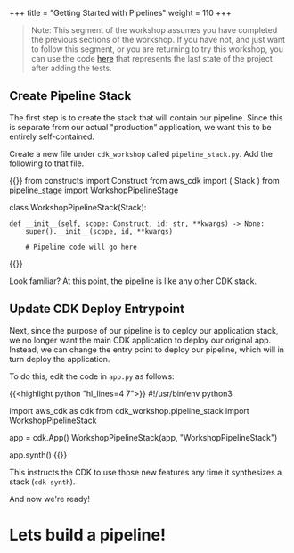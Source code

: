 +++
title = "Getting Started with Pipelines"
weight = 110
+++

> Note: This segment of the workshop assumes you have completed the previous sections of the workshop. If you have not, and just want to follow this segment, or you are returning to try this workshop, you can use the code [here](https://github.com/aws-samples/aws-cdk-intro-workshop/tree/master/code/python/main-workshop) that represents the last state of the project after adding the tests.

## Create Pipeline Stack
The first step is to create the stack that will contain our pipeline.
Since this is separate from our actual "production" application, we want this to be entirely self-contained.

Create a new file under `cdk_workshop` called `pipeline_stack.py`. Add the following to that file.

{{<highlight python>}}
from constructs import Construct
from aws_cdk import (
    Stack
)
from pipeline_stage import WorkshopPipelineStage

class WorkshopPipelineStack(Stack):

    def __init__(self, scope: Construct, id: str, **kwargs) -> None:
        super().__init__(scope, id, **kwargs)

        # Pipeline code will go here
{{</highlight>}}

Look familiar? At this point, the pipeline is like any other CDK stack.

## Update CDK Deploy Entrypoint
Next, since the purpose of our pipeline is to deploy our application stack, we no longer want the main CDK application to deploy our original app. Instead, we can change the entry point to deploy our pipeline, which will in turn deploy the application.

To do this, edit the code in `app.py` as follows:

{{<highlight python "hl_lines=4 7">}}
#!/usr/bin/env python3

import aws_cdk as cdk
from cdk_workshop.pipeline_stack import WorkshopPipelineStack

app = cdk.App()
WorkshopPipelineStack(app, "WorkshopPipelineStack")

app.synth()
{{</highlight>}}

This instructs the CDK to use those new features any time it synthesizes a stack (`cdk synth`).


And now we're ready!

# Lets build a pipeline!
